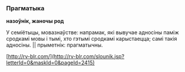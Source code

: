 ### Прагматыка
**назоўнік, жаночы род**

У семіётыцы, мовазнаўстве: напрамак, які вывучае адносіны паміж сродкамі мовы і тымі, хто гэтымі сродкамі карыстаецца; самі такія адносіны. || прыметнік: прагматычны.

<a rel="author">[http://rv-blr.com/](http://rv-blr.com/slounik.jsp?letterId=0&maskId=0&pageId=2415)</a>
